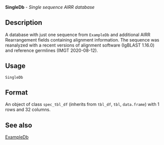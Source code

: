 **SingleDb** - *Single sequence AIRR database*

Description
--------------------

A database with just one sequence from `ExampleDb` and additional AIRR Rearrangement fields 
containing alignment information. The sequence was reanalyzed with a recent versions of 
alignment software (IgBLAST 1.16.0) and reference germlines (IMGT 2020-08-12).


Usage
--------------------
```
SingleDb
```




Format
-------------------

An object of class `spec_tbl_df` (inherits from `tbl_df`, `tbl`, `data.frame`) with 1 rows and 32 columns.




See also
-------------------

[ExampleDb](ExampleDb.md)






